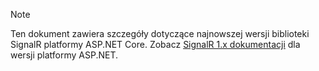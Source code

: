 > [!NOTE]
> Ten dokument zawiera szczegóły dotyczące najnowszej wersji biblioteki SignalR platformy ASP.NET Core. Zobacz [SignalR 1.x dokumentacji](/aspnet/signalr/) dla wersji platformy ASP.NET.